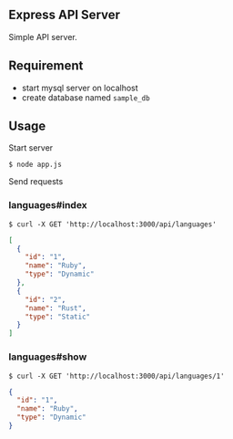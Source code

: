## Express API Server

Simple API server.

## Requirement

- start mysql server on localhost
- create database named `sample_db`

## Usage

Start server

```
$ node app.js
```

Send requests

### languages#index

```
$ curl -X GET 'http://localhost:3000/api/languages'
```

```json
[
  {
    "id": "1",
    "name": "Ruby",
    "type": "Dynamic"
  },
  {
    "id": "2",
    "name": "Rust",
    "type": "Static"
  }
]
```

### languages#show

```
$ curl -X GET 'http://localhost:3000/api/languages/1'
```

```json
{
  "id": "1",
  "name": "Ruby",
  "type": "Dynamic"
}
```
